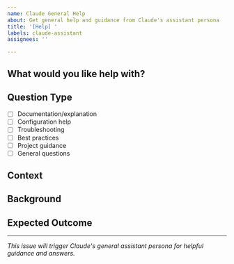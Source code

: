 ```yaml
---
name: Claude General Help
about: Get general help and guidance from Claude's assistant persona
title: '[Help] '
labels: claude-assistant
assignees: ''

---
```


## What would you like help with?

<!-- Describe what you need help with. Be specific! -->

## Question Type

<!-- Check the type of help you need -->
- [ ] Documentation/explanation
- [ ] Configuration help
- [ ] Troubleshooting
- [ ] Best practices
- [ ] Project guidance
- [ ] General questions

## Context

<!-- Provide any relevant context, code snippets, error messages, etc. -->

## Background

<!-- Any additional background information that might be helpful -->

## Expected Outcome

<!-- What would you like Claude to help you achieve? -->

---
*This issue will trigger Claude's general assistant persona for helpful guidance and answers.*